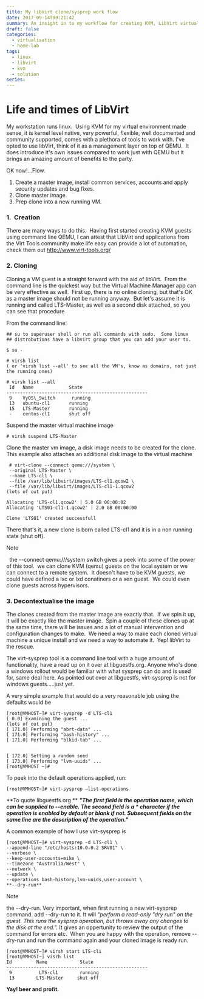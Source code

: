 ```yaml
---
title: My libVirt clone/sysprep work flow
date: 2017-09-14T09:21:42
summary: An insight in to my workflow for creating KVM, LibVirt virtual machines on my Linux Workstation. Using KVM for my virtual environment makes sense, it is kernel level native, very powerful, flexible, well documented and community supported.
draft: false
categories:
  - virtualisation
  - home-lab
tags:
  - linux
  - libvirt
  - kvm
  - solution
series:
---
```

# Life and times of LibVirt
My workstation runs linux.  Using KVM for my virtual environment made sense, it is kernel level native, very powerful, flexible, well documented and community supported, comes with a plethora of tools to work with. I've opted to use libVirt, think of it as a management layer on top of QEMU.  It does introduce it's own issues compared to work just with QEMU but it brings an amazing amount of benefits to the party.

OK now!...Flow.
1. Create a master image, install common services, accounts and apply security updates and bug fixes.
2. Clone master image.
3. Prep clone into a new running VM.


### 1.  Creation
There are many ways to do this.  Having first started creating KVM guests using command line QEMU, I can attest that LibVirt and applications from the Virt Tools community make life easy can provide a lot of automation, check them out <http://www.virt-tools.org/>

### 2. Cloning
Cloning a VM guest is a straight forward with the aid of libVirt.  From the command line is the quickest way but the Virtual Machine Manager app can be very effective as well.  First up, there is no online cloning, but that's OK as a master image should not be running anyway.  But let's assume it is running and called LTS-Master, as well as a second disk attached, so you can see that procedure

From the command line:
```
## su to superuser shell or run all commands with sudo.  Some linux 
## distrobutions have a libvirt group that you can add your user to.

$ su -

# virsh list
( or 'virsh list --all' to see all the VM's, know as domains, not just the running ones)

# virsh list --all
 Id   Name             State
----------------------------------------------------
 9    VyOS\_Switch      running
 13   ubuntu-cl1       running
 15   LTS-Master       running
 -    centos-cl1       shut off
```
Suspend the master virtual machine image

```
# virsh suspend LTS-Master
```

Clone the master vm image, a disk image needs to be created for the clone.  This example also attaches an additional disk image to the virtual machine

```
 # virt-clone --connect qemu:///system \
 --original LTS-Master \
 --name LTS-cl1 \
 --file /var/lib/libvirt/images/LTS-cl1.qcow2 \
 --file /var/lib/libvirt/images/LTS-cl1-1.qcow2
(lots of out put)

Allocating 'LTS-cl1.qcow2' | 5.0 GB 00:00:02 
Allocating 'LTS01-cl1-1.qcow2' | 2.0 GB 00:00:00

Clone 'LTS01' created successfull
```

There that's it, a new clone is born called LTS-cl1 and it is in a non running state (shut off).

> [!NOTE]
>   the --connect qemu:///system switch gives a peek into some of the power of this tool.  we can clone KVM (qemu) guests on the local system or we can connect to a remote system.  It doesn't have to be KVM guests, we could have defined a lxc or lxd conatiners or a xen guest.  We could even clone guests across hypervisors.

### 3. Decontextualise the image
The clones created from the master image are exactly that.  If we spin it up, it will be exactly like the master image.  Spin a couple of these clones up at the same time, there will be issues and a lot of manual intervention and configuration changes to make.  We need a way to make each cloned virtual machine a unique install and we need a way to automate it.  Yep! libVirt to the rescue.

The virt-sysprep tool is a command line tool with a huge amount of functionality, have a read up on it over at libguestfs.org. Anyone who's done a windows rollout would be familiar with what sysprep can do and is used for, same deal here. As pointed out over at libguestfs, virt-sysprep is not for windows guests.....just yet.

A very simple example that would do a very reasonable job using the defaults would be

```
[root@VMHOST~]# virt-sysprep -d LTS-cl1
[ 0.0] Examining the guest ...
(lots of out put)
[ 171.0] Performing "abrt-data" ...
[ 171.0] Performing "bash-history" ...
[ 171.0] Performing "blkid-tab" ...


[ 172.0] Setting a random seed
[ 173.0] Performing "lvm-uuids" ...
[root@VMHOST ~]#

```

To peek into the default operations applied, run:

```
[root@VMHOST~]# virt-sysprep –list-operations
```

**To quote libguestfs.org **
***"The first field is the operation name, which can be supplied to --enable. The second field is a * character if the operation is enabled by default or blank if not. Subsequent fields on the same line are the description of the operation."***

A common example of how I use virt-sysprep is

```
[root@VMHOST~]# virt-sysprep -d LTS-cl1 \
--append-line "/etc/hosts:10.0.0.2 SRV01" \
--verbose \
--keep-user-accounts=mike \
--timezone "Australia/West" \
--network \
--update \
--operations bash-history,lvm-uuids,user-account \
**--dry-run**
```

> [!Note]
>  the --dry-run. Very important, when first running a new virt-sysprep command. add --dry-run to it. It will *"perform a read-only "dry run" on the guest. This runs the sysprep operation, but throws away any changes to the disk at the end.".* It gives an oppertunity to review the output of the command for errors etc.  When you are happy with the operation, remove --dry-run and run the command again and your cloned image is ready run.

```
[root@VMHOST~]# virsh start LTS-cli
[root@VMHOST~] visrh list
Id         Name            State
----------------------------------------------------
 9          LTS-cl1        running
 13        LTS-Master     shut off
```

**Yay! beer and profit.**